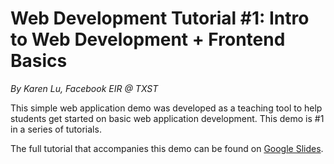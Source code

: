# Web Development Tutorial #1: Intro to Web Development + Frontend Basics

*By Karen Lu, Facebook EIR @ TXST*

This simple web application demo was developed as a teaching tool to help students get started on basic web application development. This demo is #1 in a series of tutorials.

The full tutorial that accompanies this demo can be found on [Google Slides](https://docs.google.com/presentation/d/1M6F0Oaszpi4E87bVl360drH4WSc8xySC70xv-uCW-zc/edit?usp=sharing).
